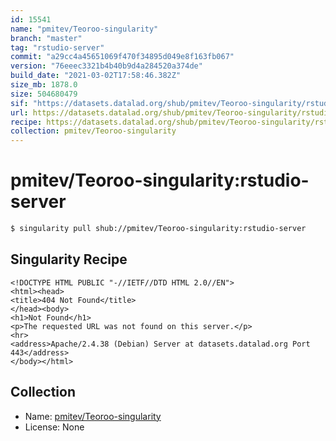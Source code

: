 ```yaml
---
id: 15541
name: "pmitev/Teoroo-singularity"
branch: "master"
tag: "rstudio-server"
commit: "a29cc4a45651069f470f34895d049e8f163fb067"
version: "76eeec3321b4b40b9d4a284520a374de"
build_date: "2021-03-02T17:58:46.382Z"
size_mb: 1878.0
size: 504680479
sif: "https://datasets.datalad.org/shub/pmitev/Teoroo-singularity/rstudio-server/2021-03-02-a29cc4a4-76eeec33/76eeec3321b4b40b9d4a284520a374de.sif"
url: https://datasets.datalad.org/shub/pmitev/Teoroo-singularity/rstudio-server/2021-03-02-a29cc4a4-76eeec33/
recipe: https://datasets.datalad.org/shub/pmitev/Teoroo-singularity/rstudio-server/2021-03-02-a29cc4a4-76eeec33/Singularity
collection: pmitev/Teoroo-singularity
---
```


# pmitev/Teoroo-singularity:rstudio-server

```bash
$ singularity pull shub://pmitev/Teoroo-singularity:rstudio-server
```

## Singularity Recipe

```singularity
<!DOCTYPE HTML PUBLIC "-//IETF//DTD HTML 2.0//EN">
<html><head>
<title>404 Not Found</title>
</head><body>
<h1>Not Found</h1>
<p>The requested URL was not found on this server.</p>
<hr>
<address>Apache/2.4.38 (Debian) Server at datasets.datalad.org Port 443</address>
</body></html>
```

## Collection

 - Name: [pmitev/Teoroo-singularity](https://github.com/pmitev/Teoroo-singularity)
 - License: None


